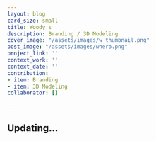 ```yaml
---
layout: blog
card_size: small
title: Woody's
description: Branding / 3D Modeling
cover_image: "/assets/images/w_thumbnail.png"
post_image: "/assets/images/whero.png"
project_link: ''
context_work: ''
context_date: ''
contribution:
- item: Branding
- item: 3D Modeling
collaborator: []

---
```

## Updating...